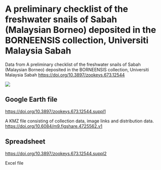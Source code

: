# A preliminary checklist of the freshwater snails of Sabah (Malaysian Borneo) deposited in the BORNEENSIS collection, Universiti Malaysia Sabah

Data from A preliminary checklist of the freshwater snails of Sabah (Malaysian Borneo) deposited in the BORNEENSIS collection, Universiti Malaysia Sabah https://doi.org/10.3897/zookeys.673.12544

![](https://github.com/rdmpage/checklist-of-the-freshwater-snails-of-Sabah/raw/master/FreshwatergastropodsinSabah06032017/files/1225.1.jpg=200)

## Google Earth file

https://doi.org/10.3897/zookeys.673.12544.suppl1

A KMZ file consisting of collection data, image links and distribution data. https://doi.org/10.6084/m9.figshare.4725562.v1

## Spreadsheet

https://doi.org/10.3897/zookeys.673.12544.suppl2

Excel file 
